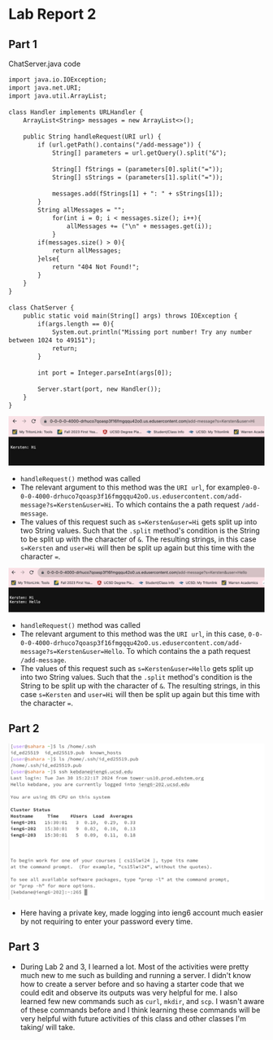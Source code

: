 # Lab Report 2

## Part 1

ChatServer.java code
```
import java.io.IOException;
import java.net.URI;
import java.util.ArrayList;

class Handler implements URLHandler {
    ArrayList<String> messages = new ArrayList<>();

    public String handleRequest(URI url) {
        if (url.getPath().contains("/add-message")) {
            String[] parameters = url.getQuery().split("&");
            
            String[] fStrings = (parameters[0].split("="));
            String[] sStrings = (parameters[1].split("="));

            messages.add(fStrings[1] + ": " + sStrings[1]);
        }  
        String allMessages = "";
            for(int i = 0; i < messages.size(); i++){
                allMessages += ("\n" + messages.get(i));
            }
        if(messages.size() > 0){
            return allMessages;
        }else{
            return "404 Not Found!";
        }
    }
}       

class ChatServer {
    public static void main(String[] args) throws IOException {
        if(args.length == 0){
            System.out.println("Missing port number! Try any number between 1024 to 49151");
            return;
        }

        int port = Integer.parseInt(args[0]);

        Server.start(port, new Handler());
    }
}
```
![Image](LabReport2ss.png)
* `handleRequest()` method was called
* The relevant argument to this method was the `URI url`, for example`0-0-0-0-4000-drhuco7qoasp3f16fmgqqu42oO.us.edusercontent.com/add-message?s=Kersten&user=Hi`. To which contains the a path request `/add-message`.
* The values of this request such as `s=Kersten&user=Hi` gets split up into two String values. Such that the `.split` method's condition is the String to be split up with the character of `&`. The resulting strings, in this case `s=Kersten` and `user=Hi` will then be split up again but this time with the character `=`.

![Image](LabReport2ss1.png)
* `handleRequest()` method was called
* The relevant argument to this method was the `URI url`, in this case, `0-0-0-0-4000-drhuco7qoasp3f16fmgqqu42oO.us.edusercontent.com/add-message?s=Kersten&user=Hello`. To which contains the a path request `/add-message`.
* The values of this request such as `s=Kersten&user=Hello` gets split up into two String values. Such that the `.split` method's condition is the String to be split up with the character of `&`. The resulting strings, in this case `s=Kersten` and `user=Hi` will then be split up again but this time with the character `=`.

## Part 2

![Image](LabReport2ss2.png)
* Here having a private key, made logging into ieng6 account much easier by not requiring to enter your password every time.

## Part 3
* During Lab 2 and 3, I learned a lot. Most of the activities were pretty much new to me such as building and running a server. I didn't know how to create a server before and so having a starter code that we could edit and observe its outputs was very helpful for me. I also learned few new commands such as `curl`, `mkdir`, and `scp`. I wasn't aware of these commands before and I think learning these commands will be very helpful with future activities of this class and other classes I'm taking/ will take. 

